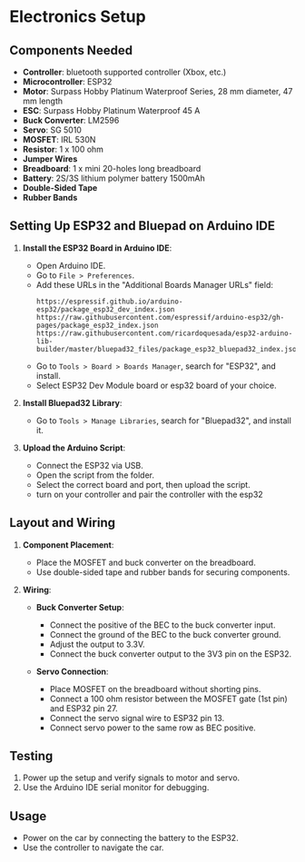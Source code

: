 # Electronics Setup

## Components Needed
- **Controller**: bluetooth supported controller (Xbox, etc.)
- **Microcontroller**: ESP32
- **Motor**: Surpass Hobby Platinum Waterproof Series, 28 mm diameter, 47 mm length
- **ESC**: Surpass Hobby Platinum Waterproof 45 A
- **Buck Converter**: LM2596
- **Servo**: SG 5010
- **MOSFET**: IRL 530N
- **Resistor**: 1 x 100 ohm
- **Jumper Wires**
- **Breadboard**: 1 x mini 20-holes long breadboard
- **Battery**: 2S/3S lithium polymer battery 1500mAh
- **Double-Sided Tape**
- **Rubber Bands**

## Setting Up ESP32 and Bluepad on Arduino IDE
1. **Install the ESP32 Board in Arduino IDE**:
   - Open Arduino IDE.
   - Go to `File > Preferences`.
   - Add these URLs in the "Additional Boards Manager URLs" field:
     ```
     https://espressif.github.io/arduino-esp32/package_esp32_dev_index.json
     https://raw.githubusercontent.com/espressif/arduino-esp32/gh-pages/package_esp32_index.json
     https://raw.githubusercontent.com/ricardoquesada/esp32-arduino-lib-builder/master/bluepad32_files/package_esp32_bluepad32_index.json
     ```
   - Go to `Tools > Board > Boards Manager`, search for "ESP32", and install.
   - Select ESP32 Dev Module board or esp32 board of your choice.

2. **Install Bluepad32 Library**:
   - Go to `Tools > Manage Libraries`, search for "Bluepad32", and install it.

3. **Upload the Arduino Script**:
   - Connect the ESP32 via USB.
   - Open the script from the [](Arduino) folder.
   - Select the correct board and port, then upload the script.
   - turn on your controller and pair the controller with the esp32
## Layout and Wiring
1. **Component Placement**:
   - Place the MOSFET and buck converter on the breadboard.
   - Use double-sided tape and rubber bands for securing components.

2. **Wiring**:
   - **Buck Converter Setup**:
     - Connect the positive of the BEC to the buck converter input.
     - Connect the ground of the BEC to the buck converter ground.
     - Adjust the output to 3.3V.
     - Connect the buck converter output to the 3V3 pin on the ESP32.

   - **Servo Connection**:
     - Place MOSFET on the breadboard without shorting pins.
     - Connect a 100 ohm resistor between the MOSFET gate (1st pin) and ESP32 pin 27.
     - Connect the servo signal wire to ESP32 pin 13.
     - Connect servo power to the same row as BEC positive.

## Testing
1. Power up the setup and verify signals to motor and servo.
2. Use the Arduino IDE serial monitor for debugging.

## Usage
- Power on the car by connecting the battery to the ESP32.
- Use the controller to navigate the car.
